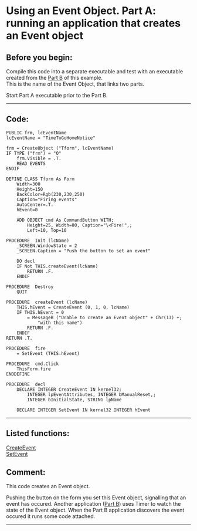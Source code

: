 <link rel="stylesheet" type="text/css" href="../css/win32api.css">  
<link rel="stylesheet" href="https://cdnjs.cloudflare.com/ajax/libs/font-awesome/4.7.0/css/font-awesome.min.css">

# Using an Event Object. Part A: running an application that creates an Event object

## Before you begin:
Compile this code into a separate executable and test with an executable created from the <A href="?function=-1&example=149">Part B</A> of this example. [](sample_149.md)  
This is the name of the Event Object, that links two parts.  

Start Part A executable prior to the Part B.  
  
***  


## Code:
```foxpro  
PUBLIC frm, lcEventName
lcEventName = "TimeToGoHomeNotice"

frm = CreateObject ("Tform", lcEventName)
IF TYPE ("frm") = "O"
	frm.Visible = .T.
	READ EVENTS
ENDIF

DEFINE CLASS Tform As Form
	Width=300
	Height=150
	BackColor=Rgb(230,230,250)
	Caption="Firing events"
	AutoCenter=.T.
	hEvent=0
	
	ADD OBJECT cmd As CommandButton WITH;
		Height=25, Width=80, Caption="\<Fire!",;
		Left=10, Top=10

PROCEDURE  Init (lcName)
	_SCREEN.WindowState = 2
	_SCREEN.Caption = "Push the button to set an event"
	
	DO decl
	IF Not THIS.createEvent(lcName)
		RETURN .F.
	ENDIF

PROCEDURE  Destroy
	QUIT
	
PROCEDURE  createEvent (lcName)
	THIS.hEvent = CreateEvent (0, 1, 0, lcName)
	IF THIS.hEvent = 0
		= MessageB ("Unable to create an Event object" + Chr(13) +;
			"with this name")
		RETURN .F.
	ENDIF
RETURN .T.

PROCEDURE  fire
	= SetEvent (THIS.hEvent)

PROCEDURE  cmd.Click
	ThisForm.fire
ENDDEFINE

PROCEDURE  decl
	DECLARE INTEGER CreateEvent IN kernel32;
		INTEGER lpEventAttributes, INTEGER bManualReset,;
		INTEGER bInitialState, STRING lpName

	DECLARE INTEGER SetEvent IN kernel32 INTEGER hEvent  
```  
***  


## Listed functions:
[CreateEvent](../libraries/kernel32/CreateEvent.md)  
[SetEvent](../libraries/kernel32/SetEvent.md)  

## Comment:
This code creates an Event object.   
  
Pushing the button on the form you set this Event object, signalling that an event has occured. Another application (<A href="?function=-1&example=149">Part B</A>) uses Timer to watch the state of the Event object. When the Part B application discovers the event occured it runs some code attached.  
  
***  


